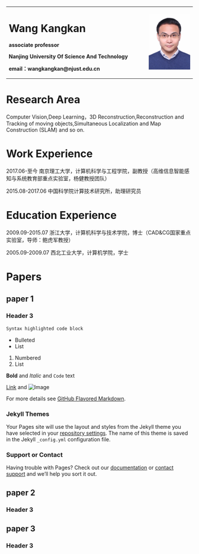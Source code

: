 <table border="0">
  <tr>
    <td width="75%">
      <h1>Wang Kangkan</h1>
      <p><b>associate professor</b></p>
      <p><b>Nanjing University Of Science And Technology</b></p>
      <p><b>email：wangkangkan@njust.edu.cn</b></p>
    </td>
    <td width="25%">
      <img src="/GetPhotoFile.jfif" width="100%">     
    </td>
  </tr>
</table>

# Research Area

Computer Vision,Deep Learning，3D Reconstruction,Reconstruction and Tracking of moving objects,Simultaneous Localization and Map Construction (SLAM) and so on.

# Work Experience

2017.06-至今 南京理工大学，计算机科学与工程学院，副教授（高维信息智能感知与系统教育部重点实验室，杨健教授团队）

2015.08-2017.06 中国科学院计算技术研究所，助理研究员

# Education Experience

2009.09-2015.07 浙江大学，计算机科学与技术学院，博士（CAD&CG国家重点实验室，导师：鲍虎军教授）

2005.09-2009.07 西北工业大学，计算机学院，学士

# Papers
## paper 1
### Header 3

```markdown
Syntax highlighted code block
```

- Bulleted
- List

1. Numbered
2. List

**Bold** and _Italic_ and `Code` text

[Link](url) and ![Image](src)


For more details see [GitHub Flavored Markdown](https://guides.github.com/features/mastering-markdown/).

### Jekyll Themes

Your Pages site will use the layout and styles from the Jekyll theme you have selected in your [repository settings](https://github.com/wangkangkan/wangkangkan.github.io/settings/pages). The name of this theme is saved in the Jekyll `_config.yml` configuration file.

### Support or Contact

Having trouble with Pages? Check out our [documentation](https://docs.github.com/categories/github-pages-basics/) or [contact support](https://support.github.com/contact) and we’ll help you sort it out.

## paper 2
### Header 3

## paper 3
### Header 3
